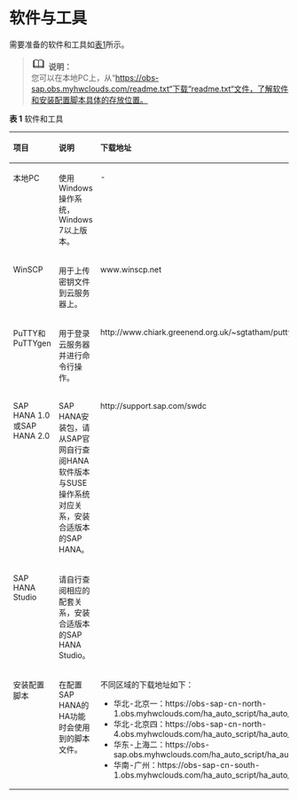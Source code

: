 # 软件与工具<a name="saphana_02_0016"></a>

需要准备的软件和工具如[表1](#table3539192392328)所示。

>![](public_sys-resources/icon-note.gif) **说明：**   
>您可以在本地PC上，从“https://obs-sap.obs.myhwclouds.com/readme.txt“下载“readme.txt“文件，了解软件和安装配置脚本具体的存放位置。  

**表 1**  软件和工具

<a name="table3539192392328"></a>
<table><thead align="left"><tr id="row5308778992328"><th class="cellrowborder" valign="top" width="29.580000000000002%" id="mcps1.2.4.1.1"><p id="p4629274692328"><a name="p4629274692328"></a><a name="p4629274692328"></a>项目</p>
</th>
<th class="cellrowborder" valign="top" width="29.38%" id="mcps1.2.4.1.2"><p id="p5872492592328"><a name="p5872492592328"></a><a name="p5872492592328"></a>说明</p>
</th>
<th class="cellrowborder" valign="top" width="41.04%" id="mcps1.2.4.1.3"><p id="p5909845692328"><a name="p5909845692328"></a><a name="p5909845692328"></a>下载地址</p>
</th>
</tr>
</thead>
<tbody><tr id="row308599715732"><td class="cellrowborder" valign="top" width="29.580000000000002%" headers="mcps1.2.4.1.1 "><p id="p4863923215732"><a name="p4863923215732"></a><a name="p4863923215732"></a>本地PC</p>
</td>
<td class="cellrowborder" valign="top" width="29.38%" headers="mcps1.2.4.1.2 "><p id="p4746369915732"><a name="p4746369915732"></a><a name="p4746369915732"></a>使用Windows操作系统，Windows 7以上版本。</p>
</td>
<td class="cellrowborder" valign="top" width="41.04%" headers="mcps1.2.4.1.3 "><p id="p1935438215732"><a name="p1935438215732"></a><a name="p1935438215732"></a>-</p>
</td>
</tr>
<tr id="row6212406092328"><td class="cellrowborder" valign="top" width="29.580000000000002%" headers="mcps1.2.4.1.1 "><p id="p6599300092328"><a name="p6599300092328"></a><a name="p6599300092328"></a>WinSCP</p>
</td>
<td class="cellrowborder" valign="top" width="29.38%" headers="mcps1.2.4.1.2 "><p id="p4383275192328"><a name="p4383275192328"></a><a name="p4383275192328"></a>用于上传密钥文件到云服务器上。</p>
</td>
<td class="cellrowborder" valign="top" width="41.04%" headers="mcps1.2.4.1.3 "><p id="p6079196392328"><a name="p6079196392328"></a><a name="p6079196392328"></a>www.winscp.net</p>
</td>
</tr>
<tr id="row17616245205019"><td class="cellrowborder" valign="top" width="29.580000000000002%" headers="mcps1.2.4.1.1 "><p id="p17629718205019"><a name="p17629718205019"></a><a name="p17629718205019"></a>PuTTY和PuTTYgen</p>
</td>
<td class="cellrowborder" valign="top" width="29.38%" headers="mcps1.2.4.1.2 "><p id="p18721085205019"><a name="p18721085205019"></a><a name="p18721085205019"></a>用于登录<span class="keyword" id="keyword915082018710"><a name="keyword915082018710"></a><a name="keyword915082018710"></a>云服务器</span>并进行命令行操作。</p>
</td>
<td class="cellrowborder" valign="top" width="41.04%" headers="mcps1.2.4.1.3 "><p id="ad217c45e1719494b827ecec36dd3175f"><a name="ad217c45e1719494b827ecec36dd3175f"></a><a name="ad217c45e1719494b827ecec36dd3175f"></a>http://www.chiark.greenend.org.uk/~sgtatham/putty/download.html</p>
</td>
</tr>
<tr id="row5986607392328"><td class="cellrowborder" valign="top" width="29.580000000000002%" headers="mcps1.2.4.1.1 "><p id="p1731374892328"><a name="p1731374892328"></a><a name="p1731374892328"></a><span class="keyword" id="keyword11275101512715"><a name="keyword11275101512715"></a><a name="keyword11275101512715"></a>SAP HANA</span> 1.0或SAP HANA 2.0</p>
</td>
<td class="cellrowborder" valign="top" width="29.38%" headers="mcps1.2.4.1.2 "><p id="p8732164761513"><a name="p8732164761513"></a><a name="p8732164761513"></a>SAP HANA安装包，请从SAP官网自行查阅HANA软件版本与SUSE操作系统对应关系，安装合适版本的SAP HANA。</p>
</td>
<td class="cellrowborder" rowspan="2" valign="top" width="41.04%" headers="mcps1.2.4.1.3 "><p id="p468115516205"><a name="p468115516205"></a><a name="p468115516205"></a>http://support.sap.com/swdc</p>
</td>
</tr>
<tr id="row4686167916151"><td class="cellrowborder" valign="top" headers="mcps1.2.4.1.1 "><p id="p3769961516151"><a name="p3769961516151"></a><a name="p3769961516151"></a><span class="keyword" id="keyword183716107715"><a name="keyword183716107715"></a><a name="keyword183716107715"></a>SAP HANA Studio</span></p>
</td>
<td class="cellrowborder" valign="top" headers="mcps1.2.4.1.2 "><p id="p13655191211164"><a name="p13655191211164"></a><a name="p13655191211164"></a>请自行查阅相应的配套关系，安装合适版本的SAP HANA Studio。</p>
</td>
</tr>
<tr id="row26585330201242"><td class="cellrowborder" valign="top" width="29.580000000000002%" headers="mcps1.2.4.1.1 "><p id="p2057946320139"><a name="p2057946320139"></a><a name="p2057946320139"></a>安装配置脚本</p>
</td>
<td class="cellrowborder" valign="top" width="29.38%" headers="mcps1.2.4.1.2 "><p id="p5632381920139"><a name="p5632381920139"></a><a name="p5632381920139"></a>在配置SAP HANA的HA功能时会使用到的脚本文件。</p>
</td>
<td class="cellrowborder" valign="top" width="41.04%" headers="mcps1.2.4.1.3 "><p id="p25091815151912"><a name="p25091815151912"></a><a name="p25091815151912"></a>不同区域的下载地址如下：</p>
<a name="ul352872962119"></a><a name="ul352872962119"></a><ul id="ul352872962119"><li>华北-北京一：https://obs-sap-cn-north-1.obs.myhwclouds.com/ha_auto_script/ha_auto_script.zip</li><li>华北-北京四：https://obs-sap-cn-north-4.obs.myhwclouds.com/ha_auto_script/ha_auto_script.zip</li><li>华东-上海二：https://obs-sap.obs.myhwclouds.com/ha_auto_script/ha_auto_script.zip</li><li>华南-广州：https://obs-sap-cn-south-1.obs.myhwclouds.com/ha_auto_script/ha_auto_script.zip</li></ul>
<a name="ul52022083193139"></a><a name="ul52022083193139"></a>
</td>
</tr>
</tbody>
</table>

